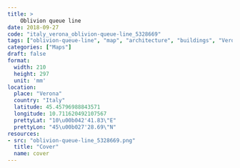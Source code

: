 ```yaml
---
title: > 
    Oblivion queue line
date: 2018-09-27
code: "italy_verona_oblivion-queue-line_5328669"
tags: ["oblivion-queue-line", "map", "architecture", "buildings", "Verona", "Italy"]
categories: ["Maps"]
draft: false
format:
  width: 210
  height: 297
  unit: 'mm'
location:
  place: "Verona"
  country: "Italy"
  latitude: 45.45796988843571
  longitude: 10.711620492107567
  prettyLat: "10\u00b042'41.83\"E"
  prettyLon: "45\u00b027'28.69\"N"
resources:
- src: "oblivion-queue-line_5328669.png"
  title: "Cover"
  name: cover
---
```

